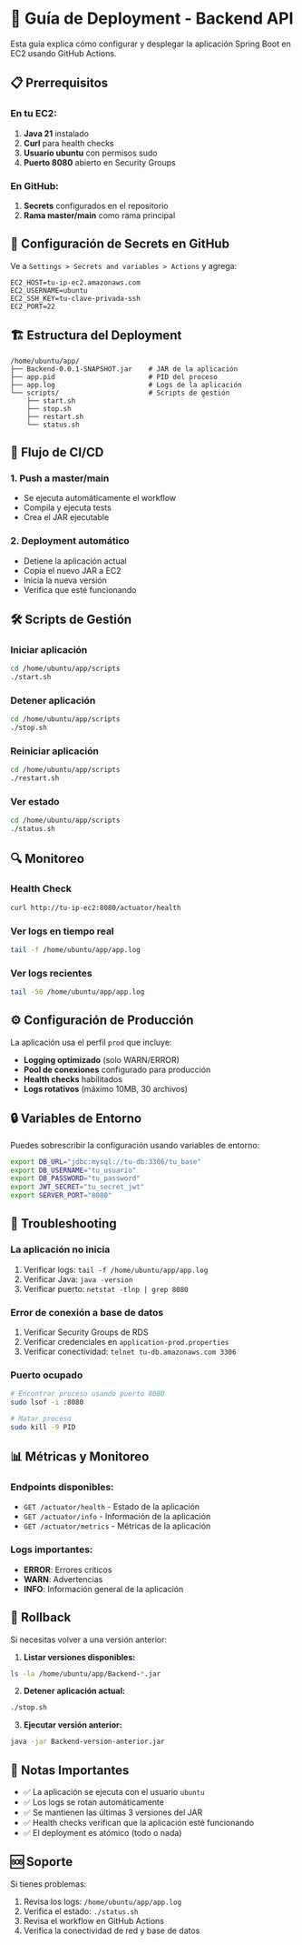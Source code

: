 # 🚀 Guía de Deployment - Backend API

Esta guía explica cómo configurar y desplegar la aplicación Spring Boot en EC2 usando GitHub Actions.

## 📋 Prerrequisitos

### En tu EC2:
1. **Java 21** instalado
2. **Curl** para health checks
3. **Usuario ubuntu** con permisos sudo
4. **Puerto 8080** abierto en Security Groups

### En GitHub:
1. **Secrets** configurados en el repositorio
2. **Rama master/main** como rama principal

## 🔧 Configuración de Secrets en GitHub

Ve a `Settings > Secrets and variables > Actions` y agrega:

```
EC2_HOST=tu-ip-ec2.amazonaws.com
EC2_USERNAME=ubuntu
EC2_SSH_KEY=tu-clave-privada-ssh
EC2_PORT=22
```

## 🏗️ Estructura del Deployment

```
/home/ubuntu/app/
├── Backend-0.0.1-SNAPSHOT.jar    # JAR de la aplicación
├── app.pid                       # PID del proceso
├── app.log                       # Logs de la aplicación
└── scripts/                      # Scripts de gestión
    ├── start.sh
    ├── stop.sh
    ├── restart.sh
    └── status.sh
```

## 🔄 Flujo de CI/CD

### 1. **Push a master/main**
- Se ejecuta automáticamente el workflow
- Compila y ejecuta tests
- Crea el JAR ejecutable

### 2. **Deployment automático**
- Detiene la aplicación actual
- Copia el nuevo JAR a EC2
- Inicia la nueva versión
- Verifica que esté funcionando

## 🛠️ Scripts de Gestión

### Iniciar aplicación
```bash
cd /home/ubuntu/app/scripts
./start.sh
```

### Detener aplicación
```bash
cd /home/ubuntu/app/scripts
./stop.sh
```

### Reiniciar aplicación
```bash
cd /home/ubuntu/app/scripts
./restart.sh
```

### Ver estado
```bash
cd /home/ubuntu/app/scripts
./status.sh
```

## 🔍 Monitoreo

### Health Check
```bash
curl http://tu-ip-ec2:8080/actuator/health
```

### Ver logs en tiempo real
```bash
tail -f /home/ubuntu/app/app.log
```

### Ver logs recientes
```bash
tail -50 /home/ubuntu/app/app.log
```

## ⚙️ Configuración de Producción

La aplicación usa el perfil `prod` que incluye:

- **Logging optimizado** (solo WARN/ERROR)
- **Pool de conexiones** configurado para producción
- **Health checks** habilitados
- **Logs rotativos** (máximo 10MB, 30 archivos)

## 🔒 Variables de Entorno

Puedes sobrescribir la configuración usando variables de entorno:

```bash
export DB_URL="jdbc:mysql://tu-db:3306/tu_base"
export DB_USERNAME="tu_usuario"
export DB_PASSWORD="tu_password"
export JWT_SECRET="tu_secret_jwt"
export SERVER_PORT="8080"
```

## 🚨 Troubleshooting

### La aplicación no inicia
1. Verificar logs: `tail -f /home/ubuntu/app/app.log`
2. Verificar Java: `java -version`
3. Verificar puerto: `netstat -tlnp | grep 8080`

### Error de conexión a base de datos
1. Verificar Security Groups de RDS
2. Verificar credenciales en `application-prod.properties`
3. Verificar conectividad: `telnet tu-db.amazonaws.com 3306`

### Puerto ocupado
```bash
# Encontrar proceso usando puerto 8080
sudo lsof -i :8080

# Matar proceso
sudo kill -9 PID
```

## 📊 Métricas y Monitoreo

### Endpoints disponibles:
- `GET /actuator/health` - Estado de la aplicación
- `GET /actuator/info` - Información de la aplicación
- `GET /actuator/metrics` - Métricas de la aplicación

### Logs importantes:
- **ERROR**: Errores críticos
- **WARN**: Advertencias
- **INFO**: Información general de la aplicación

## 🔄 Rollback

Si necesitas volver a una versión anterior:

1. **Listar versiones disponibles:**
```bash
ls -la /home/ubuntu/app/Backend-*.jar
```

2. **Detener aplicación actual:**
```bash
./stop.sh
```

3. **Ejecutar versión anterior:**
```bash
java -jar Backend-version-anterior.jar
```

## 📝 Notas Importantes

- ✅ La aplicación se ejecuta con el usuario `ubuntu`
- ✅ Los logs se rotan automáticamente
- ✅ Se mantienen las últimas 3 versiones del JAR
- ✅ Health checks verifican que la aplicación esté funcionando
- ✅ El deployment es atómico (todo o nada)

## 🆘 Soporte

Si tienes problemas:

1. Revisa los logs: `/home/ubuntu/app/app.log`
2. Verifica el estado: `./status.sh`
3. Revisa el workflow en GitHub Actions
4. Verifica la conectividad de red y base de datos